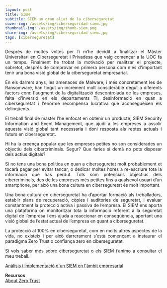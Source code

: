 ```yaml
---
layout: post
title: SIEM
subtitle: SIEM un gran aliat de la ciberseguretat
cover-img: /assets/img/ciberseguridad-siem.jpg
thumbnail-img: /assets/img/thumb-siem.png
share-img: /assets/img/ciberseguridad-siem.jpg
tags: [ciberseguretat]
---
```


<p align="justify">Després de moltes voltes per fi m’he decidit a finalitzar el Màster Universitari en Ciberseguretat i Privadesa que vaig començar a la UOC fa un temps. Finalment he trobat la motivació per realitzar el projecte, sobretot, després de comprovar en primera persona com n'és d'important tenir una bona visió global de la ciberseguretat empresarial.</p>

<p align="justify">En els darrers anys, les amenaces de Malware, i més concretament les de Ransomware, han tingut un increment molt considerable degut a diferents factors com: l'augment de la digitalització descontrolada de les empreses, falta d'inversió en els departaments TI, desinformació en quan a ciberseguretat i l'enorme recompensa lucrativa que aconsegueixen els delinqüents.</p>

<p align="justify">El treball final de màster l’he enfocat en obtenir un producte, SIEM Security Information and Event Management, que ajudi a les empreses a assolir aquesta visió global tant necessaria i doni resposta als reptes actuals i futurs en ciberseguretat.</p>

<p align="justify">Hi ha la creença popular que les empreses petites no son considerades un objectiu dels cibercriminals. Segur? Que faries si demà no pots disposar dels actius digitals?</p>

<p align="justify">Si no tens una bona política en quan a ciberseguretat molt probablement et tocarà pagar per evitar tancar, o dedicar moltes hores a re-escriure tota la informació que has perdut. Tots som potencials objectius dels cibercriminals, des de les empreses més petites fins a qualsevol usuari d’un smartphone, per això una bona cultura en ciberseguretat és molt important.</p>

<p align="justify">Una bona cultura en ciberseguretat ha d’aportar formació als treballadors, establir plans de recuperació, còpies i auditories de seguretat, i evaluar constantment la protecció activa i passiva de l’empresa. El SIEM ens aporta una plataforma on monitoritzar tota la informació referent a la seguretat digital de l’empresa i ens ajuda a reaccionar en conseqüència, aportant una visió global de l’estat actual de l’empresa en quant a ciberseguretat.</p>

<p align="justify">La protecció al 100% en ciberseguretat, com en molts altres aspectes de la vida, no existeix i per això darrerament s’està començant a instaurar el paradigma Zero Trust o confiança zero en ciberseguretat.</p>  

<p align="justify">Si vols saber més sobre ciberseguretat o els SIEM t’animo a consultar el meu treball.</p>

[Anàlisis i implementació d'un SIEM en l'àmbit empresarial](http://openaccess.uoc.edu/webapps/o2/handle/10609/126847)

**Recursos**  
[About Zero Trust](https://www.paloaltonetworks.com/cyberpedia/what-is-a-zero-trust-architecture)
